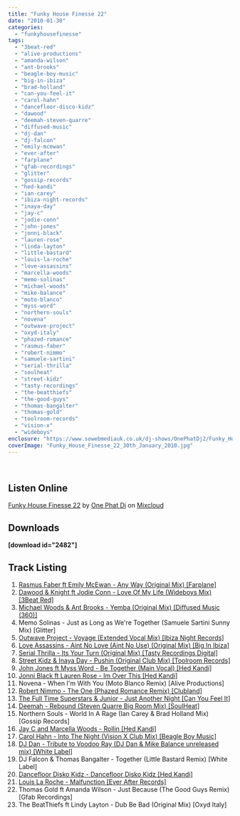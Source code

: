 ```yaml
---
title: "Funky House Finesse 22"
date: "2010-01-30"
categories: 
  - "funkyhousefinesse"
tags: 
  - "3beat-red"
  - "alive-productions"
  - "amanda-wilson"
  - "ant-brooks"
  - "beagle-boy-music"
  - "big-in-ibiza"
  - "brad-holland"
  - "can-you-feel-it"
  - "carol-hahn"
  - "dancefloor-disco-kidz"
  - "dawood"
  - "deemah-steven-quarre"
  - "diffused-music"
  - "dj-dan"
  - "dj-falcon"
  - "emily-mcewan"
  - "ever-after"
  - "farplane"
  - "gfab-recordings"
  - "glitter"
  - "gossip-records"
  - "hed-kandi"
  - "ian-carey"
  - "ibiza-night-records"
  - "inaya-day"
  - "jay-c"
  - "jodie-conn"
  - "john-jones"
  - "jonni-black"
  - "lauren-rose"
  - "linda-layton"
  - "little-bastard"
  - "louis-la-roche"
  - "love-assassins"
  - "marcella-woods"
  - "memo-solinas"
  - "michael-woods"
  - "mike-balance"
  - "moto-blanco"
  - "myss-word"
  - "northern-souls"
  - "novena"
  - "outwave-project"
  - "oxyd-italy"
  - "phazed-romance"
  - "rasmus-faber"
  - "robert-nimmo"
  - "samuele-sartini"
  - "serial-thrilla"
  - "soulheat"
  - "street-kidz"
  - "tasty-recordings"
  - "the-beatthiefs"
  - "the-good-guys"
  - "thomas-bangalter"
  - "thomas-gold"
  - "toolroom-records"
  - "vision-x"
  - "wideboys"
enclosure: "https://www.sowebmediauk.co.uk/dj-shows/OnePhatDj2/Funky_House_Finesse_22_30th_January_2010_128.mp3 audio/mpeg "
coverImage: "Funky_House_Finesse_22_30th_January_2010.jpg"
---
```


 

## Listen Online

[Funky House Finesse 22](https://www.mixcloud.com/onephatdj/funky-house-finesse-22/?utm_source=widget&utm_medium=web&utm_campaign=base_links&term=cloudcast_link) by [One Phat Dj](https://www.mixcloud.com/onephatdj/?utm_source=widget&utm_medium=web&utm_campaign=base_links&term=profile_link) on [Mixcloud](https://www.mixcloud.com/?utm_source=widget&utm_medium=web&utm_campaign=base_links&term=homepage_link)

## Downloads

**\[download id="2482"\]**

## Track Listing

1. [Rasmus Faber ft Emily McEwan - Any Way (Original Mix) \[Farplane\]](https://www.traxsource.com/index.php?act=show&fc=tpage&cr=titles&cv=42851)
2. [Dawood & Knight ft Jodie Conn - Love Of My Life (Wideboys Mix) \[3Beat Red\]](https://www.trackitdown.net/track/514314.html)
3. [Michael Woods & Ant Brooks - Yemba (Original Mix) \[Diffused Music (360)\]](https://onephatdj.trackitdown.net/genre/house/track/1708039.html)
4. Memo Solinas - Just as Long as We're Together (Samuele Sartini Sunny Mix) \[Glitter\]
5. [Outwave Project - Voyage (Extended Vocal Mix) \[Ibiza Night Records\]](https://www.trackitdown.net/track/1209061.html)
6. [Love Assassins - Aint No Love (Aint No Use) (Original Mix) \[Big In Ibiza\]](https://www.trackitdown.net/track/1522460.html)
7. [Serial Thrilla - Its Your Turn (Original Mix) \[Tasty Recordings Digital\]](https://www.trackitdown.net/track/1696721.html)
8. [Street Kidz & Inaya Day - Pushin (Original Club Mix) \[Toolroom Records\]](https://www.trackitdown.net/track/1439242.html)
9. [John Jones ft Myss Word - Be Together (Main Vocal) \[Hed Kandi\]](https://www.trackitdown.net/track/1740516.html)
10. [Jonni Black ft Lauren Rose - Im Over This \[Hed Kandi\]](https://www.trackitdown.net/track/1740504.html)
11. Novena - When I'm With You (Moto Blanco Remix) \[Alive Productions\]
12. [Robert Nimmo - The One (Phazed Romance Remix) \[Clubland\]](https://www.traxsource.com/index.php?act=show&fc=tpage&cr=titles&cv=37953)
13. [The Full Time Superstars & Junior - Just Another Night \[Can You Feel It\]](https://canyoufeelitmedia.com/)
14. [Deemah - Rebound (Steven Quarre Big Room Mix) \[SoulHeat\]](https://www.traxsource.com/index.php?act=show&fc=tpage&cr=titles&cv=44419)
15. Northern Souls - World In A Rage (Ian Carey & Brad Holland Mix) \[Gossip Records\]
16. [Jay C and Marcella Woods - Rollin \[Hed Kandi\]](https://www.trackitdown.net/track/1740522.html)
17. [Carol Hahn - Into The Night (Vision X Club Mix) \[Beagle Boy Music\]](https://clkuk.tradedoubler.com/click?p=23708&a=1254950&url=http%3A%2F%2Fitunes.apple.com%2Fgb%2Falbum%2Finto-night-visionx-club-mix%2Fid342724350%3Fi%3D342724589%26uo%3D6%26partnerId%3D2003)
18. [DJ Dan - Tribute to Voodoo Ray (DJ Dan & Mike Balance unreleased mix) \[White Label\]](https://soundcloud.com/mikebalance/dj-dan-tribute-to-voodoo-ray-dj-dan-mike-balance-unreleased-mix)
19. DJ Falcon & Thomas Bangalter - Together (Little Bastard Remix) \[White Label\]
20. [Dancefloor Disko Kidz - Dancefloor Disko Kidz \[Hed Kandi\]](https://www.trackitdown.net/track/1740526.html)
21. [Louis La Roche - Malfunction \[Ever After Records\]](https://www.trackitdown.net/track/1821117.html)
22. Thomas Gold ft Amanda Wilson - Just Because (The Good Guys Remix) \[Gfab Recordings\]
23. The BeatThiefs ft Lindy Layton - Dub Be Bad (Original Mix) \[Oxyd Italy\]
